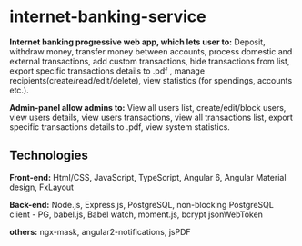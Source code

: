 # internet-banking-service

**Internet banking progressive web app, which lets user to:** 
Deposit, withdraw money, transfer money between accounts, process domestic and external transactions, add custom transactions, hide transactions from list, export specific transactions details to .pdf , manage recipients(create/read/edit/delete), view statistics (for spendings, accounts etc.).

**Admin-panel allow admins to:**
View all users list, create/edit/block users, view users details, view users transactions, view all transactions list, export specific transactions details to .pdf, view system statistics.

## Technologies

**Front-end:** Html/CSS, JavaScript, TypeScript, Angular 6, Angular Material design, FxLayout

**Back-end:** Node.js, Express.js, PostgreSQL, non-blocking PostgreSQL client - PG, babel.js, Babel watch, moment.js, bcrypt jsonWebToken

**others:** ngx-mask, angular2-notifications, jsPDF
